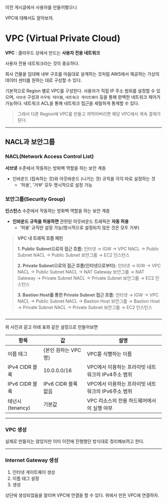 <p>이전 게시글에서 사용자를 만들어봤으니</p>
<p>VPC에 대해서도 알아보자.</p>
<h1 id="vpc-virtual-private-cloud">VPC (Virtual Private Cloud)</h1>
<p><strong>VPC</strong> : 클라우드 상에서 만드는 <strong>사용자 전용 네트워크</strong></p>
<p>사용자 전용 네트워크라는 것이 중요하다.</p>
<p>회사 건물을 임대해 내부 구조를 마음대로 설계하는 것처럼 AWS에서 제공하는 가상의 데이터 센터를 원하는 대로 구성할 수 있다.</p>
<p>기본적으로 Region 별로 VPC를 구성한다.
사용자가 직접 IP 주소 범위를 설정할 수 있으며, <code>서브넷</code> 구성과 <code>라우팅 테이블</code>, <code>네트워크 게이트웨이</code> 등을 통해 완벽한 네트워크 제어가 가능하다. 
네트워크 ACL을 통해 네트워크 접근을 세밀하게 통제할 수 있다.</p>
<blockquote>
<p>그래서 다른 Region에 VPC를 만들고 까먹어버리면 해당 VPC에서 계속 결제가 된다.</p>
</blockquote>
<hr />
<h2 id="nacl과-보안그룹">NACL과 보안그룹</h2>
<h3 id="naclnetwork-access-control-list">NACL(Network Access Control List)</h3>
<p><strong>서브넷</strong> 수준에서 작동하는 방화벽 역할을 하는 보안 계층</p>
<ul>
<li>인바운드 (접속하는 것)와 아웃바운드 (나가는 것) 규칙을 각각 따로 설정하는 것<ul>
<li>'허용', '거부' 모두 명시적으로 설정 가능</li>
</ul>
</li>
</ul>
<h3 id="보안그룹security-group">보안그룹(Security Group)</h3>
<p><strong>인스턴스</strong> 수준에서 작동하는 방화벽 역할을 하는 보안 계층</p>
<ul>
<li><strong>인바운드 규칙을 허용하면</strong> 관련된 아웃바운드 트래픽은 <strong>자동 허용</strong><ul>
<li>‘허용’ 규칙만 설정 가능(명시적으로 설정되지 않은 것은 모두 거부)</li>
</ul>
</li>
</ul>
<blockquote>
<p><strong>VPC 내 트래픽 흐름 패턴</strong></p>
<p><strong>1. Public Subnet으로의 접근 흐름:</strong>
인터넷 → IGW → VPC NACL → Public Subnet NACL → Public Subnet 보안그룹 → EC2 인스턴스</p>
<p><strong>2. Private Subnet으로의 접근 흐름(인터넷으로부터):</strong>
인터넷 → IGW → VPC NACL → Public Subnet NACL → NAT Gateway 보안그룹 → NAT Gateway → Private Subnet NACL → Private Subnet 보안그룹 → EC2 인스턴스</p>
<p><strong>3. Bastion Host를 통한 Private Subnet 접근 흐름:</strong>
인터넷 → IGW → VPC NACL → Public Subnet NACL → Bastion Host 보안그룹 → Bastion Host → Private Subnet NACL → Private Subnet 보안그룹 → EC2 인스턴스</p>
</blockquote>
<p><img alt="" src="https://velog.velcdn.com/images/jojehuni_9759/post/4736c91b-2071-439c-bb32-43e4bec3a10a/image.png" /></p>
<hr />
<p>위 사진과 같고 아래 표와 같은 설정으로 만들어보면</p>
<table>
<thead>
<tr>
<th><strong>항목</strong></th>
<th><strong>값</strong></th>
<th><strong>설명</strong></th>
</tr>
</thead>
<tbody><tr>
<td>이름 태그</td>
<td>{본인 원하는 VPC 명}</td>
<td>VPC를 식별하는 이름</td>
</tr>
<tr>
<td>IPv4 CIDR 블록</td>
<td>10.0.0.0/16</td>
<td>VPC에서 이용하는 프라이빗 네트워크의 IPv4주소 범위</td>
</tr>
<tr>
<td>IPv6 CIDR 블록</td>
<td>IPv6 CIDR 블록 없음</td>
<td>VPC에서 이용하는 프라이빗 네트워크의 IPv6주소 범위</td>
</tr>
<tr>
<td>테넌시(tenancy)</td>
<td>기본값</td>
<td>VPC 리소스의 전용 하드웨어에서의 실행 여부</td>
</tr>
</tbody></table>
<hr />
<h3 id="vpc-생성">VPC 생성</h3>
<p>실제로 만들지는 않았지만 이미 이전에 진행했던 방식대로 정리해보려고 한다.
<img alt="" src="https://velog.velcdn.com/images/jojehuni_9759/post/2ba362f2-1ac5-48c5-83ed-99ad0d099b41/image.png" /></p>
<hr />
<h3 id="internet-gateway-생성">Internet Gateway 생성</h3>
<ol>
<li>인터넷 게이트웨이 생성</li>
<li>이름 태그 설정</li>
<li>생성</li>
</ol>
<p>상단에 생성되었음을 알리며 VPC에 연결을 할 수 있다.
위에서 만든 VPC에 연결하자.</p>